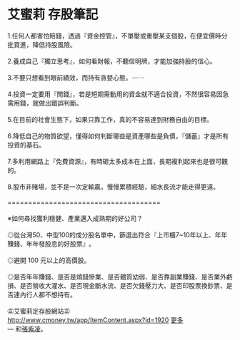 # 艾蜜莉 存股筆記


<div class="_xlr"><span class="fbPhotosPhotoContext" id="fbPhotoSnowliftContext"></span><span class="fbPhotosPhotoCaption" tabindex="0" aria-live="polite" data-ft="{&quot;tn&quot;:&quot;K&quot;}" id="fbPhotoSnowliftCaption"><span class="hasCaption"><div id="id_590ea456140fc0943320067" class="text_exposed_root"><span>1.任何人都害怕賠錢，透過『資金控管』，不單壓或重壓</span><wbr><span class="word_break"></span>某支個股，在便宜價時分批買進，降低持股風險。<br> <br><span> 2.養成自己『獨立思考』，如何看財報，不聽信明牌，才</span><wbr><span class="word_break"></span>能加強持股的信心。<br> <br> 3.不要只想看到眼前績效，而持有貪婪心態。<span class="text_exposed_hide">⋯⋯</span><span class="text_exposed_show"><br> <br><span> 4.投資一定要用『閒錢』，若是短期需動用的資金就不適</span><wbr><span class="word_break"></span>合投資，不然很容易因急需用錢，就做出錯誤判斷。<br> <br><span> 5.在目前的社會生態下，如果只靠工作，真的不容易達到</span><wbr><span class="word_break"></span>財務自由的目標。<br> <br><span> 6.降低自己的物質欲望，懂得如何判斷哪些是資產哪些是</span><wbr><span class="word_break"></span>負債，『儲蓄』才是所有投資的基石。<br> <br><span> 7.多利用網路上『免費資源』，有時砸太多成本在上面，</span><wbr><span class="word_break"></span>長期複利起來也是很可觀的。<br> <br><span> 8.股市非賭場，並不是一次定輸贏，慢慢累積經驗，細水</span><wbr><span class="word_break"></span>長流才能走得更遠。<br> <br><span> ==========================</span><wbr><span class="word_break"></span>===========<br> <br> ※如何尋找獲利穩健、產業邁入成熟期的好公司？<br> <br><span> ◎從台灣50、中型100的成分股名單中，篩選出符合『</span><wbr><span class="word_break"></span><span>上市櫃7~10年以上、年年賺錢、年年發股息的好股票』</span><wbr><span class="word_break"></span>。<br> <br> ◎避開 100 元以上的高價股。<br> <br><span> ◎是否年年賺錢、是否是燒錢慘業、是否體質幼弱、是否靠</span><wbr><span class="word_break"></span><span>副業賺錢、是否業外虧損、是否營收大灌水、是否現金斷水</span><wbr><span class="word_break"></span><span>流、是否欠錢壓力大、是否印股票換鈔票、是否連內行人都</span><wbr><span class="word_break"></span>不想持有。<br> <br> ㊣艾蜜莉定存股網站㊣<br> <a href="https://l.facebook.com/l.php?u=http%3A%2F%2Fwww.cmoney.tw%2Fapp%2FItemContent.aspx%3Fid%3D1920&amp;h=ATMswE2pxrsXFxySWIcfdRwn4lY7hpfkQw0uptMAOzG7UpKCMzCWu8cmk0OFn8fOn0RaieOusv_LVBBmu8c5q_ZImtk9N-UfbWZBIbwoMs6XiQxDdjVWnZ0GLEEml6Q&amp;enc=AZN0iW0zGHCT4AuLwyI0YGxAlNlfg_JtFyaFN-nmsmq4hKYH_5YYPZo5E4sdeeoXFkO9OUTkxz0Z5YzhDH0f06qIme9Olq7vHbF5UDXFfX4CPETfx_Uw13jSI56d7zw1KJN_Mh4TuSuKDRQpWGXN7f2C&amp;s=1" rel="nofollow noopener nofollow" target="_blank" onmouseover="LinkshimAsyncLink.swap(this, &quot;http:\/\/www.cmoney.tw\/app\/ItemContent.aspx?id=1920&quot;);" onclick="LinkshimAsyncLink.referrer_log(this, &quot;http:\/\/www.cmoney.tw\/app\/ItemContent.aspx?id=1920&quot;, &quot;\/si\/ajax\/l\/render_linkshim_log\/?u=http\u00253A\u00252F\u00252Fwww.cmoney.tw\u00252Fapp\u00252FItemContent.aspx\u00253Fid\u00253D1920&amp;h=ATMswE2pxrsXFxySWIcfdRwn4lY7hpfkQw0uptMAOzG7UpKCMzCWu8cmk0OFn8fOn0RaieOusv_LVBBmu8c5q_ZImtk9N-UfbWZBIbwoMs6XiQxDdjVWnZ0GLEEml6Q&amp;enc=AZN0iW0zGHCT4AuLwyI0YGxAlNlfg_JtFyaFN-nmsmq4hKYH_5YYPZo5E4sdeeoXFkO9OUTkxz0Z5YzhDH0f06qIme9Olq7vHbF5UDXFfX4CPETfx_Uw13jSI56d7zw1KJN_Mh4TuSuKDRQpWGXN7f2C&amp;d&quot;);"><span>http://www.cmoney.tw/app/</span><wbr><span class="word_break"></span>ItemContent.aspx?id=1920</a></span><span class="text_exposed_hide"> <span class="text_exposed_link"><a class="see_more_link" data-interaction-root-id="_24_q" onclick="var func = function(e) { e.preventDefault(); }; var parent = Parent.byClass(this, &quot;text_exposed_root&quot;); if (parent &amp;&amp; parent.getAttribute(&quot;id&quot;) == &quot;id_590ea456140fc0943320067&quot;) { CSS.addClass(parent, &quot;text_exposed&quot;); Arbiter.inform(&quot;reflow&quot;); }; func(event); " href="#" data-ft="{&quot;tn&quot;:&quot;e&quot;}" role="button"><span class="see_more_link_inner">更多</span></a></span></span></div></span></span><span class="fbPhotoTagList" id="fbPhotoSnowliftTagList"><span class="fcg">— 和<span class="fbPhotoTagListTag tagItem"><input type="hidden" autocomplete="off" name="tag[]" value="100000134334476"><a class="taggee" href="https://www.facebook.com/profile.php?id=100000134334476" data-tag="100000134334476" data-hovercard="/ajax/hovercard/hovercard.php?id=100000134334476&amp;type=mediatag&amp;media_info=6.1029292157129809" data-hovercard-prefer-more-content-show="1">張紫凌</a></span>。</span></span><div class="pts fbPhotoProductsTagList" id="fbPhotoSnowliftProductsTagList"></div><div class="pts fbPhotoLegacyTagList" id="fbPhotoSnowliftLegacyTagList"><div></div></div><div class="fbPhotosPhotoButtons" id="fbPhotoSnowliftCallToActionButton"></div><div class="mvm fbPhotosPhotoOwnerButtons stat_elem" id="fbPhotoSnowliftOwnerButtons"></div><div class="_56lj" id="fbPhotoSnowliftOriginalStory"></div></div>